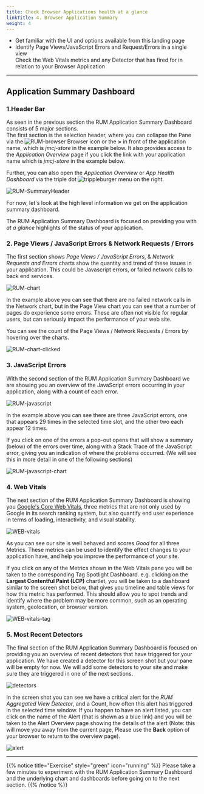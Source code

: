 ```yaml
---
title: Check Browser Applications health at a glance
linkTitle: 4. Browser Application Summary
weight: 4
---
```


* Get familiar with the UI and options available from this landing page
* Identify Page Views/JavaScript Errors and Request/Errors in a single view </br>
  Check the Web Vitals metrics and any Detector that has fired for in relation to your Browser Application

---

## Application Summary Dashboard

### 1.Header Bar

As seen in the previous section the RUM Application Summary Dashboard consists of 5 major sections.</br>
The first section is the selection header, where you can collapse the Pane via the ![RUM-browser](../images/browser.png?classes=inline&height=25px) Browser icon or the **>** in front of the application name, which is *jmcj-store* in the example below. It also provides access to the *Application Overview* page if you click the link with your application name which is *jmcj-store* in the example below.

Further, you can also open the *Application Overview*  or *App Health Dashboard* via the triple dot ![trippleburger](../images/trippleburger.png?classes=inline&height=25px) menu on the right.

![RUM-SummaryHeader](../images/summaryHeader.png)

For now, let's look at the high level information we get on the application summary dashboard.

The RUM Application Summary Dashboard is focused on providing you with *at a glance* highlights of the status of your application.

### 2. Page Views / JavaScript Errors & Network Requests / Errors

The first section shows *Page Views / JavaScript Errors*, & *Network Requests and Errors* charts show the quantity and trend of these issues in your application. This could be Javascript errors, or failed  network calls to back end services.

![RUM-chart](../images/Rum-chart.png)

In the example above you can see that there are no failed network calls in the Network chart, but in the Page View chart you can see that a number of pages do experience some errors. These are often not visible for regular users, but can seriously impact the performance of your web site.

You can see the count of the Page Views / Network Requests / Errors by hovering over the charts.

![RUM-chart-clicked](../images/RUM-Chart-Clicked.png)

### 3. JavaScript Errors

With the second section of the RUM Application Summary Dashboard we are showing you an overview of the JavaScript errors occurring in your application, along with a count of each error.

![RUM-javascript](../images/RUM-Javascripterrors.png)

In the example above you can see there are three JavaScript errors, one that appears 29 times in the selected time slot, and the other two each appear 12 times.

If you click on one of the errors a pop-out opens that will show a summary (below) of the errors over time, along with a Stack Trace of the JavaScript error, giving you an indication of where the problems occurred. (We will see this in more detail in one of the following sections)

![RUM-javascript-chart](../images/type-error-detail.png)

### 4. Web Vitals

The next section of the RUM Application Summary Dashboard is showing you [Google's Core Web Vitals](https://web.dev/articles/vitals), three metrics that are not only used by Google in its search ranking system, but also quantify end user experience in terms of loading, interactivity, and visual stability.

![WEB-vitals](../images/RUM-QuickWebVitals.png)

As you can see our site is well behaved and scores *Good* for all three Metrics. These metrics can be used to identify the effect changes to your application have, and help you improve the performance of your site.

If you click on any of the Metrics shown in the Web Vitals pane you will be taken to the corresponding Tag Spotlight Dashboard.  e.g. clicking on the **Largest Contentful Paint (LCP)** chartlet, you will be taken to a dashboard similar to the screen shot below, that gives you timeline and table views for how this metric has performed. This should allow you to spot trends and identify where the problem may be more common, such as an operating system, geolocation, or browser version.

![WEB-vitals-tag](../images/RUM-Tag-Spotlight.png)

### 5. Most Recent Detectors

The final section of the RUM Application Summary Dashboard is focused on providing you an overview of recent detectors that have triggered for your application. We have created a detector for this screen shot but your pane will be empty for now. We will add some detectors to your site and make sure they are triggered in one of the next sections.

![detectors](../images/rum-detector.png)

In the screen shot you can see we have a critical alert for the *RUM Aggregated View Detector*,  and a Count, how often this alert has triggered in the selected time window. If you happen to have an alert listed, you can click on the name of the Alert (that is shown as a blue link) and you will be taken to the Alert Overview page showing the details of the alert (Note: this will move you away from the current page, Please use the **Back** option of your browser to return to the overview page).

![alert](../images/click-alert.png)

---
{{% notice title="Exercise" style="green" icon="running" %}}
Please take a few minutes to experiment with the RUM Application Summary Dashboard  and the underlying chart and dashboards before going on to the next section.
{{% /notice %}}

